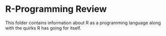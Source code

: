 # R-Programming Review

This folder contains information about R as a programming language along with the quirks R has going for itself. 

